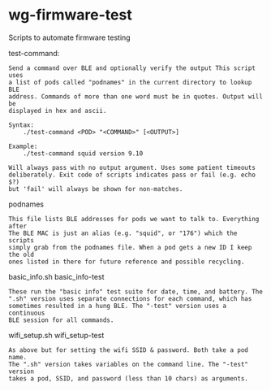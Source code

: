 # wg-firmware-test
Scripts to automate firmware testing

test-command:

    Send a command over BLE and optionally verify the output This script uses
    a list of pods called "podnames" in the current directory to lookup BLE 
    address. Commands of more than one word must be in quotes. Output will be 
    displayed in hex and ascii.

    Syntax:
        ./test-command <POD> "<COMMAND>" [<OUTPUT>]

    Example:
        ./test-command squid version 9.10

    Will always pass with no output argument. Uses some patient timeouts 
    deliberately. Exit code of scripts indicates pass or fail (e.g. echo $?)
    but 'fail' will always be shown for non-matches.

podnames

    This file lists BLE addresses for pods we want to talk to. Everything after
    The BLE MAC is just an alias (e.g. "squid", or "176") which the scripts 
    simply grab from the podnames file. When a pod gets a new ID I keep the old
    ones listed in there for future reference and possible recycling.

basic_info.sh
basic_info-test

    These run the "basic info" test suite for date, time, and battery. The
    ".sh" version uses separate connections for each command, which has 
    sometimes resulted in a hung BLE. The "-test" version uses a continuous
    BLE session for all commands.

wifi_setup.sh
wifi_setup-test

    As above but for setting the wifi SSID & password. Both take a pod name.
    The ".sh" version takes variables on the command line. The "-test" version
    takes a pod, SSID, and password (less than 10 chars) as arguments.
